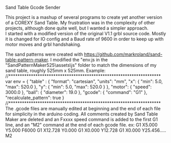 Sand Table Gcode Sender
 
This project is a mashup of several programs to create yet another version of a COREXY Sand Table.
My frustration was in the complexity of other projects, although done quite well,
but I wanted a simpler approach.  
I started with a modified version of the original V1.1 grbl source code.
Mostly it is changed for IO config and a Baud rate of 9600 in order to keep up with
motor moves and grbl handshaking.

The sand patterns were created with https://github.com/markroland/sand-table-pattern-maker.
I modified the "env.js in the "SandPatternMaker525\assets\js" folder to match the 
dimensions of my sand table, roughly 525mm x 525mm.
Example:
//********************************************************************
var env = {
    "table" : {
        "format": "cartesian",
        "units": "mm",
        "x": {
            "min": 5.0,
            "max": 520.0
        },
        "y": {
            "min": 5.0,
            "max": 520.0
        }
    },
    "motor": {
        "speed": 3000.0
    },
    "ball": {
        "diameter": 19.0
    },
    "gcode": {
        "command": "G1"
    },
    "recalculate_pattern": true
}
//********************************************************************
The .gcode files are manually edited at beginning and the end of each 
file for simplicity in the arduino coding. All comments created by Sand Table Maker
are deleted and an Fxxxx speed command is added to the first G1 line, and an "M2"
command at the end of each gcode file.
ex: 
G1 X5.000 Y5.000 F6000
G1 X12.728 Y0.000
G1 X0.000 Y12.728
G1 X0.000 Y25.456.....
M2







